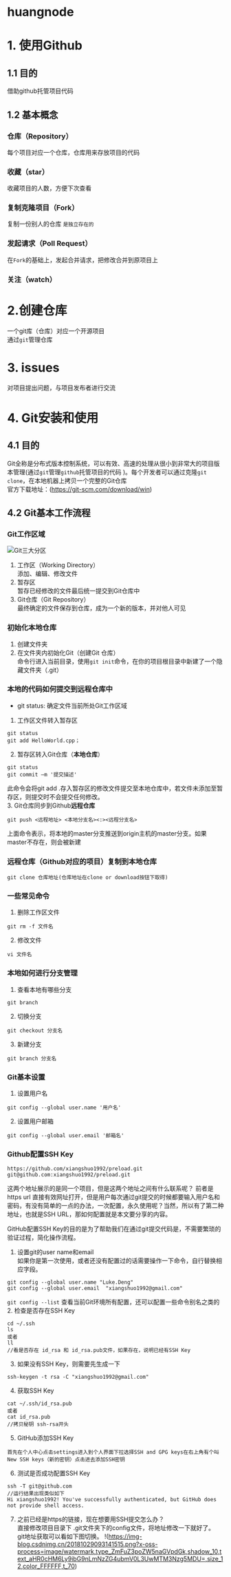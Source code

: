 # huangnode
# 1.  使用Github　　
## 1.1 目的
借助github托管项目代码
## 1.2 基本概念
### 仓库（Repository）
每个项目对应一个仓库，仓库用来存放项目的代码
### 收藏（star）
收藏项目的人数，方便下次查看
### 复制克隆项目（Fork）
复制一份别人的仓库 `是独立存在的`
### 发起请求（Poll Request）
在`Fork`的基础上，发起合并请求，把修改合并到原项目上
### 关注（watch）
# 2.创建仓库
一个git库（仓库）对应一个开源项目<br>
通过`git`管理仓库
# 3. issues
对项目提出问题，与项目发布者进行交流
# 4. Git安装和使用
## 4.1 目的
Git全称是分布式版本控制系统，可以有效、高速的处理从很小到非常大的项目版本管理(通过`git`管理`github`托管项目的代码 )。每个开发者可以通过克隆`git clone`，在本地机器上拷贝一个完整的Git仓库 <br>
官方下载地址：(https://git-scm.com/download/win)  
## 4.2 Git基本工作流程
### Git工作区域
![Git三大分区](https://img-blog.csdnimg.cn/20200830233909569.png?x-oss-process=image/watermark,type_ZmFuZ3poZW5naGVpdGk,shadow_10,text_aHR0cHM6Ly9ibG9nLmNzZG4ubmV0L3dlaXhpbl80NjMyMzYzNw==,size_16,color_FFFFFF,t_70#pic_center)
1. 工作区（Working Directory） <br>
添加、编辑、修改文件
2. 暂存区 <br>
 暂存已经修改的文件最后统一提交到Git仓库中
3. Git仓库（Git Repository） <br>
最终确定的文件保存到仓库，成为一个新的版本，并对他人可见
### 初始化本地仓库
1. 创建文件夹 <br>
2. 在文件夹内初始化Git（创建Git 仓库）<br>
命令行进入当前目录，使用`git init`命令，在你的项目根目录中新建了一个隐藏文件夹（.git）
### 本地的代码如何提交到远程仓库中
* git status: 确定文件当前所处Git工作区域
1. 工作区文件转入暂存区 <br>
```
git status
git add HelloWorld.cpp；
```
2. 暂存区转入Git仓库（**本地仓库**） <br>
```
git status
git commit –m '提交描述'
```
此命令会将git add .存入暂存区的修改文件提交至本地仓库中，若文件未添加至暂存区，则提交时不会提交任何修改。 <br>
3. Git仓库同步到Github**远程仓库** <br>
```
git push <远程地址> <本地分支名><:><远程分支名>
```
上面命令表示，将本地的master分支推送到origin主机的master分支。如果master不存在，则会被新建
### 远程仓库（Github对应的项目）复制到本地仓库
```
git clone 仓库地址(仓库地址在clone or download按钮下取得)
```
### 一些常见命令
1. 删除工作区文件 <br>
```
git rm -f 文件名
```
2. 修改文件 <br>
```
vi 文件名
```
### 本地如何进行分支管理
1. 查看本地有哪些分支
```
git branch
```
2. 切换分支
```
git checkout 分支名
```
3. 新建分支
```
git branch 分支名
```
### Git基本设置
1. 设置用户名 <br>
```
git config --global user.name '用户名'
```
2. 设置用户邮箱 <br>
```
git config --global user.email '邮箱名'
```
### Github配置SSH Key
```
https://github.com/xiangshuo1992/preload.git
git@github.com:xiangshuo1992/preload.git
```
这两个地址展示的是同一个项目，但是这两个地址之间有什么联系呢？
  前者是https url 直接有效网址打开，但是用户每次通过git提交的时候都要输入用户名和密码，有没有简单的一点的办法，一次配置，永久使用呢？当然，所以有了第二种地址，也就是SSH URL，那如何配置就是本文要分享的内容。
  
GitHub配置SSH Key的目的是为了帮助我们在通过git提交代码是，不需要繁琐的验证过程，简化操作流程。 <br>
1. 设置git的user name和email <br>
如果你是第一次使用，或者还没有配置过的话需要操作一下命令，自行替换相应字段。
```
git config --global user.name "Luke.Deng"
git config --global user.email  "xiangshuo1992@gmail.com"
```
`git config --list` 查看当前Git环境所有配置，还可以配置一些命令别名之类的 <br>
  2. 检查是否存在SSH Key
```
cd ~/.ssh
ls
或者
ll
//看是否存在 id_rsa 和 id_rsa.pub文件，如果存在，说明已经有SSH Key
```
3. 如果没有SSH Key，则需要先生成一下
```
ssh-keygen -t rsa -C "xiangshuo1992@gmail.com"
```
4. 获取SSH Key
```
cat ~/.ssh/id_rsa.pub
或者
cat id_rsa.pub
//拷贝秘钥 ssh-rsa开头
```
5. GitHub添加SSH Key <br>
```
首先在个人中心点击settings进入到个人界面下拉选择SSH and GPG keys在右上角有个叫New SSH keys（新的密钥）点击进去添加SSH密钥
```
6. 测试是否成功配置SSH Key
```
ssh -T git@github.com
//运行结果出现类似如下
Hi xiangshuo1992! You've successfully authenticated, but GitHub does not provide shell access.
```
7. 之前已经是https的链接，现在想要用SSH提交怎么办？ <br>
直接修改项目目录下 .git文件夹下的config文件，将地址修改一下就好了。 <br>
git地址获取可以看如下图切换。
!(https://img-blog.csdnimg.cn/20181029093141515.png?x-oss-process=image/watermark,type_ZmFuZ3poZW5naGVpdGk,shadow_10,text_aHR0cHM6Ly9ibG9nLmNzZG4ubmV0L3UwMTM3Nzg5MDU=,size_12,color_FFFFFF,t_70)




